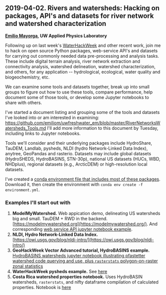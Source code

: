## 2019-04-02. Rivers and watersheds: Hacking on packages, API's and datasets for river network and watershed characterization

**[Emilio Mayorga](https://github.com/emiliom/), UW Applied Physics Laboratory**

Following up on last week's [WaterHackWeek](https://waterhackweek.github.io/) and other recent work, join me to hack on open source Python packages, web-service API's and datasets for carrying out commonly needed data pre-processing and analysis tasks. These include digital terrain analysis, river network extraction and connectivity analysis, watershed delineation, watershed characterization, and others, for any application -- hydrological, ecological, water quality and biogeochemistry, etc.

We can examine some tools and datasets together, break up into small groups to figure out how to use these tools, compare performance, help document some of those tools, or develop some Jupyter notebooks to share with others.

I've started a document listing and grouping some of the tools and datasets I've looked into or am interested in examining:
https://github.com/emiliom/uwfreshwater_em/blob/master/RiverNetworksWatersheds_Tools.md
I'll add more information to this document by Tuesday, including links to Jupyter notebooks.

Tools we'll consider and their underlying packages include HydroShare, TauDEM, Landlab, pysheds, NLDI (hydro Network-Linked Data Index), anytree, GeoPandas and rasterio. Datasets may include global datasets (HydroSHEDS, HydroBASINS, STN-30p), national US datasets (HUCs, WBD, NHDplus), regional datasets (e.g., ArcticDEM) or high-resolution local datasets.

I've created a [conda environment file that includes most of these packages](https://github.com/uwescience/Python-for-geosciences/blob/master/20190402/environment.yml). Download it, then create the environment with `conda env create -f environment.yml`.


### Examples I'll start out with

1. **ModelMyWatershed.** Web appication demo, delineating US watersheds big and small. TauDEM + RWD in the backend. [https://modelmywatershed.org](https://modelmywatershed.org/). And corresponding [web service API jupyter notebook example](http://nbviewer.jupyter.org/github/WikiWatershed/model-my-watershed/blob/develop/doc/MMW_API_watershed_demo.ipynb).
2. **NLDI, Hydro Network-Linked Data Index.** [https://owi.usgs.gov/blog/nldi-intro/](https://owi.usgs.gov/blog/nldi-intro/)
3. **GeoHackWeek Vector Advanced tutorial, HydroBASINS example.** [HydroBASINS watersheds jupyter notebook illustrating pfastetter watershed code querying and use, plus `rasterstats` polygon-on-raster zonal statistics](https://nbviewer.jupyter.org/github/geohackweek/tutorial_contents/blob/master/vector/notebooks/geopandas_advanced.ipynb)
4. **WaterHackWeek pysheds example.** See [here](https://github.com/waterhackweek/whw2019_AndeanAmazonHydro/blob/master/WatershedExtractionAndProperties_pysheds_Emilio.ipynb)
5. **Costa Rica watershed properties notebook.** Uses HydroBASIN watersheds, `rasterstats`, and nifty dataframe compilation of calculated properties. Notebook is [here](https://github.com/emiliom/uwfreshwater_em/blob/master/CostaRica_WatershedProperties.ipynb)
